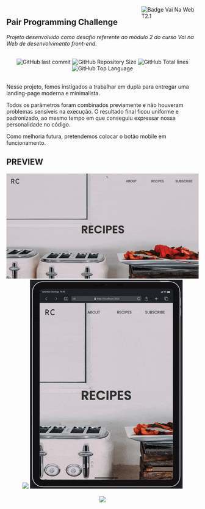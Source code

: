 <img src="https://i.ibb.co/QpLTKSz/badge-M2-T2.png" alt="Badge Vai Na Web T2.1" width="150" align="right">

## Pair Programming Challenge

<i>Projeto desenvolvido como desafio referente ao módulo 2 do curso Vai na Web de desenvolvimento front-end. </i><br><br>

<div align="center">
    <img alt="GitHub last commit" src="https://img.shields.io/github/last-commit/sophiacrds/Desafio-Pair-Programming?color=khaki">
    <img alt="GitHub Repository Size" src="https://img.shields.io/github/repo-size/sophiacrds/Desafio-Pair-Programming?color=white">
    <img alt="GitHub Total lines" src="https://img.shields.io/tokei/lines/github/sophiacrds/Desafio-Pair-Programming?color=white">
    <img alt="GitHub Top Language" src="https://img.shields.io/github/languages/top/sophiacrds/Desafio-Pair-Programming?color=white">

</div><br>

Nesse projeto, fomos instigados a trabalhar em dupla para entregar uma landing-page moderna e minimalista.

Todos os parâmetros foram combinados previamente e não houveram problemas sensíveis na execução. O resultado final ficou uniforme e padronizado, ao mesmo tempo em que conseguiu expressar nossa personalidade no código.

Como melhoria futura, pretendemos colocar o botão mobile em funcionamento.

## PREVIEW

<div align="center">
  <img src="./src/assets/demos/demo-desktop.gif">
</div>

<div align="center">
  <img src="./src/assets/demos/demo-mobile.gif">
  <img src="./src/assets/demos/demo-tablet.gif">
</div>
<br>

<div align="center">
    <a href="https://www.linkedin.com/in/sophia-leão-733880101/" alt="Linkedin"><img src="https://img.shields.io/badge/-Sophia Leão-white?style=flat&logo=Linkedin&logoColor=black"></a>
</div>
